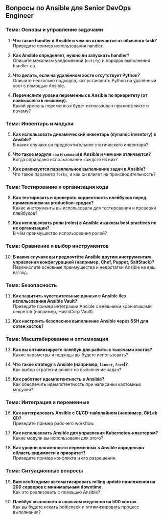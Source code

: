 ## Вопросы по Ansible для Senior DevOps Engineer

### Тема: Основы и управление задачами

1. **Что такое handler в Ansible и чем он отличается от обычного task?**  
   Приведите пример использования handler.

2. **Как Ansible определяет, нужно ли запускать handler?**  
   Опишите механизм уведомлений (`notify`) и порядок выполнения handler-ов.

3. **Что делать, если на удалённом хосте отсутствует Python?**  
   Опишите несколько подходов, как установить Python на удалённый хост с помощью Ansible.

4. **Перечислите уровни переменных в Ansible по приоритету (от наивысшего к низшему).**  
   Какой уровень переменных будет использован при конфликте и почему?

### Тема: Инвентарь и модули

5. **Как использовать динамический инвентарь (dynamic inventory) в Ansible?**  
   В каких случаях он предпочтительнее статического инвентаря?

6. **Что такое модули `raw` и `command` в Ansible и чем они отличаются?**  
   Когда оправдано использование каждого из них?

7. **Как реализуется параллельное выполнение задач в Ansible?**  
   Что такое параметр `forks`, и как он влияет на производительность?

### Тема: Тестирование и организация кода

8. **Как тестировать и проверять корректность плейбуков перед применением на production-средах?**  
   Какие инструменты вы использовали для тестирования и проверки плейбуков?

9. **Как использовать роли (roles) в Ansible и каковы best practices по их организации?**  
   В чём преимущество использования ролей?

### Тема: Сравнение и выбор инструментов

10. **В каких случаях вы предпочтёте Ansible другим инструментам управления конфигурацией (например, Chef, Puppet, SaltStack)?**  
    Перечислите основные преимущества и недостатки Ansible на ваш взгляд.

### Тема: Безопасность

11. **Как защитить чувствительные данные в Ansible без использования Ansible Vault?**  
    Приведите пример интеграции Ansible с внешними хранилищами секретов (например, HashiCorp Vault).

12. **Как настроить безопасное выполнение Ansible через SSH для сотен хостов?**

### Тема: Масштабирование и оптимизация

13. **Как вы оптимизируете плейбук для работы с тысячами хостов?**  
    Какие параметры и подходы вы будете использовать?

14. **Что такое strategy в Ansible (например, `linear`, `free`)?**  
    Как выбор стратегии влияет на выполнение задач?

15. **Как работает идемпотентность в Ansible?**  
    Как обеспечить идемпотентность при написании кастомных модулей?

### Тема: Интеграция и переменные

16. **Как интегрировать Ansible с CI/CD-пайплайном (например, GitLab CI)?**  
    Приведите пример рабочего workflow.

17. **Как использовать Ansible для управления Kubernetes-кластером?**  
    Какие модули вы использовали для этого?

18. **Как уровни вложенности переменных в Ansible определяют область видимости и приоритет?**  
    Приведите пример конфликта и его разрешения.

### Тема: Ситуационные вопросы

19. **Вам необходимо автоматизировать rolling update приложения на 200 серверов с минимальным downtime.**  
    Как это реализовать с помощью Ansible?

20. **Плейбук выполняется слишком медленно на 500 хостах.**  
    Как вы будете искать bottleneck и оптимизировать процесс выполнения?